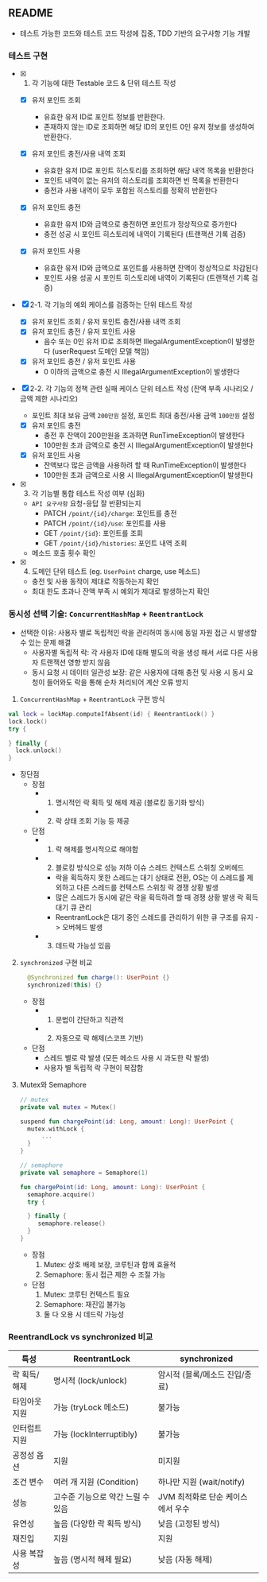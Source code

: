 ## README
- 테스트 가능한 코드와 테스트 코드 작성에 집중, TDD 기반의 요구사항 기능 개발

### 테스트 구현
- [x] 1. 각 기능에 대한 Testable 코드 & 단위 테스트 작성

  - [x] 유저 포인트 조회
    - 유효한 유저 ID로 포인트 정보를 반환한다.
    - 존재하지 않는 ID로 조회하면 해당 ID의 포인트 0인 유저 정보를 생성하여 반환한다.

  - [x] 유저 포인트 충전/사용 내역 조회
    - 유효한 유저 ID로 포인트 히스토리를 조회하면 해당 내역 목록을 반환한다
    - 포인트 내역이 없는 유저의 히스토리를 조회하면 빈 목록을 반환한다
    - 충전과 사용 내역이 모두 포함된 히스토리를 정확히 반환한다
    
  - [x] 유저 포인트 충전
    - 유효한 유저 ID와 금액으로 충전하면 포인트가 정상적으로 증가한다
    - 충전 성공 시 포인트 히스토리에 내역이 기록된다 (트랜잭션 기록 검증)  

  - [x] 유저 포인트 사용
    - 유효한 유저 ID와 금액으로 포인트를 사용하면 잔액이 정상적으로 차감된다
    - 포인트 사용 성공 시 포인트 히스토리에 내역이 기록된다 (트랜잭션 기록 검증)

- [x] 2-1. 각 기능의 예외 케이스를 검증하는 단위 테스트 작성
  - [x] 유저 포인트 조회 / 유저 포인트 충전/사용 내역 조회
  - [x] 유저 포인트 충전 / 유저 포인트 사용
    - 음수 또는 0인 유저 ID로 조회하면 IllegalArgumentException이 발생한다 (userRequest 도메인 모델 책임)
  - [x] 유저 포인트 충전 / 유저 포인트 사용
    - 0 이하의 금액으로 충전 시 IllegalArgumentException이 발생한다
- [x] 2-2. 각 기능의 정책 관련 실패 케이스 단위 테스트 작성 (잔액 부족 시나리오 / 금액 제한 시나리오)
  - 포인트 최대 보유 금액 `200만원` 설정, 포인트 최대 충전/사용 금액 `100만원` 설정
  - [x] 유저 포인트 충전
    - 충전 후 잔액이 200만원을 초과하면 RunTimeException이 발생한다
    - 100만원 초과 금액으로 충전 시 IllegalArgumentException이 발생한다
  - [x] 유저 포인트 사용
    - 잔액보다 많은 금액을 사용하려 할 때 RunTimeException이 발생한다
    - 100만원 초과 금액으로 사용 시 IllegalArgumentException이 발생한다

- [x] 3. 각 기능별 통합 테스트 작성 여부 (심화)
  - `API 요구사항` 요청-응답 잘 반환되는지
    - PATCH `/point/{id}/charge`: 포인트를 충전
    - PATCH `/point/{id}/use`: 포인트를 사용
    - GET `/point/{id}`: 포인트를 조회
    - GET `/point/{id}/histories`: 포인트 내역 조회
  - 메소드 호출 횟수 확인
- [x] 4. 도메인 단위 테스트 (eg. `UserPoint` charge, use 메소드)
  - 충전 및 사용 동작이 제대로 작동하는지 확인
  - 최대 한도 초과나 잔액 부족 시 예외가 제대로 발생하는지 확인

### 동시성 선택 기술: `ConcurrentHashMap` + `ReentrantLock`
  - 선택한 이유: 사용자 별로 독립적인 락을 관리허여 동시에 동일 자원 접근 시 발생할 수 있는 문제 해결
    - 사용자별 독립적 락: 각 사용자 ID에 대해 별도의 락을 생성 해서 서로 다른 사용자 트랜잭션 영향 받지 않음
    - 동시 요청 시 데이터 일관성 보장: 같은 사용자에 대해 충전 및 사용 시 동시 요청이 들어와도 락을 통해 순차 처리되어 계산 오류 방지
    
1. `ConcurrentHashMap` + `ReentrantLock` 구현 방식
  ```kotlin
  val lock = lockMap.computeIfAbsent(id) { ReentrantLock() }
  lock.lock()
  try {
  
  } finally {
    lock.unlock()
  }
  ```
- 장단점
  - 장점
    - 1. 명시적인 락 획득 및 해제 제공 (블로킹 동기화 방식)
    - 2. 락 상태 조회 기능 등 제공
  - 단점
    - 1. 락 해제를 명시적으로 해야함
    - 2. 블로킹 방식으로 성능 저하 이슈
      스레드 컨텍스트 스위칭 오버헤드
        - 락을 획득하지 못한 스레드는 대기 상태로 전환, OS는 이 스레드를 제외하고 다른 스레드를 컨텍스트 스위칭
      락 경쟁 상황 발생 
        - 많은 스레드가 동시에 같은 락을 획득하려 할 때 경쟁 상황 발생
      락 획득 대기 큐 관리
        - ReentrantLock은 대기 중인 스레드를 관리하기 위한 큐 구조를 유지 -> 오버헤드 발생
    - 3. 데드락 가능성 있음
  
2. `synchronized` 구현 비교
     ```kotlin
       @Synchronized fun charge(): UserPoint {}
       synchronized(this) {}
     ```
     - 장점
       - 1. 문법이 간단하고 직관적
       - 2. 자동으로 락 해제(스코프 기반)
     - 단점
       - 스레드 별로 락 발생 (모든 메소드 사용 시 과도한 락 발생)
       - 사용자 별 독립적 락 구현이 복잡함  
  
3. Mutex와 Semaphore
     ``` kotlin
     // mutex
     private val mutex = Mutex()
    
     suspend fun chargePoint(id: Long, amount: Long): UserPoint {
       mutex.withLock {
           ...
       }
     }
    
     // semaphore
     private val semaphore = Semaphore(1)
    
     fun chargePoint(id: Long, amount: Long): UserPoint {
       semaphore.acquire()
       try {
    
       } finally {
          semaphore.release() 
       }
     }
   ```
     - 장점
       1. Mutex: 상호 배제 보장, 코루틴과 함께 효율적
       2. Semaphore: 동시 접근 제한 수 조절 가능
     - 단점
       1. Mutex: 코루틴 컨텍스트 필요
       2. Semaphore: 재진입 불가능
       3. 둘 다 오용 시 데드락 가능성

###  ReentrandLock vs synchronized 비교

  | 특성 | ReentrantLock | synchronized |
  |------|---------------|--------------|
  | 락 획득/해제 | 명시적 (lock/unlock) | 암시적 (블록/메소드 진입/종료) |
  | 타임아웃 지원 | 가능 (tryLock 메소드) | 불가능 |
  | 인터럽트 지원 | 가능 (lockInterruptibly) | 불가능 |
  | 공정성 옵션 | 지원 | 미지원 |
  | 조건 변수 | 여러 개 지원 (Condition) | 하나만 지원 (wait/notify) |
  | 성능 | 고수준 기능으로 약간 느릴 수 있음 | JVM 최적화로 단순 케이스에서 우수 |
  | 유연성 | 높음 (다양한 락 획득 방식) | 낮음 (고정된 방식) |
  | 재진입 | 지원 | 지원 |
  | 사용 복잡성 | 높음 (명시적 해제 필요) | 낮음 (자동 해제) |
